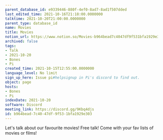 ```yaml
---
parent_database_id: e9339446-880f-4ef0-8ad7-8ad1f507dded
last_edited_time: 2021-10-16T21:18:00.0000000
talktime: 2021-10-20T21:00:00.0000000
parent_type: database_id
name: Movies
title: Movies
notion_url: https://www.notion.so/Movies-b964bead7c4047df9f531bfa1929e303
archived: false
tags:
- Talk
- 2021-10-20
- Bones
- Pi
created_time: 2021-10-15T12:55:00.0000000
language_level: No limit
sign_up_here: Issue pi#helpsignup in Pi's discord to find out.
object: page
hosts:
- Bones
- Pi
indexDate: 2021-10-20
software: Discord
meeting_link: https://discord.gg/9Kbq4djs
id: b964bead-7c40-47df-9f53-1bfa1929e303
---
```


Let's talk about our favourite movies!
Free talk! Come with your fav lists of movies or films!


